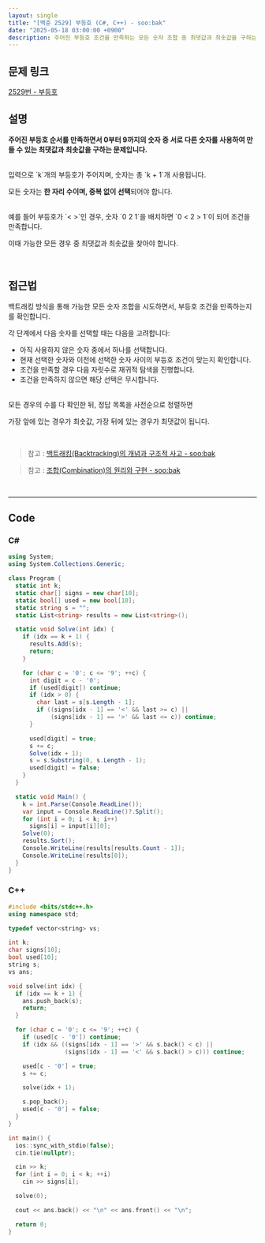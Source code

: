```yaml
---
layout: single
title: "[백준 2529] 부등호 (C#, C++) - soo:bak"
date: "2025-05-18 03:00:00 +0900"
description: 주어진 부등호 조건을 만족하는 모든 숫자 조합 중 최댓값과 최솟값을 구하는 백준 2529번 부등호 문제의 C# 및 C++ 풀이 및 해설
---
```


## 문제 링크
[2529번 - 부등호](https://www.acmicpc.net/problem/2529)

## 설명

**주어진 부등호 순서를 만족하면서 0부터 9까지의 숫자 중 서로 다른 숫자를 사용하여 만들 수 있는 최댓값과 최솟값을 구하는 문제입니다.**

<br>
입력으로 `k`개의 부등호가 주어지며, 숫자는 총 `k + 1`개 사용됩니다.

모든 숫자는 **한 자리 수이며, 중복 없이 선택**되어야 합니다.

<br>
예를 들어 부등호가 `< >`인 경우, 숫자 `0 2 1`을 배치하면 `0 < 2 > 1`이 되어 조건을 만족합니다.

이때 가능한 모든 경우 중 최댓값과 최솟값을 찾아야 합니다.

<br>

## 접근법

백트래킹 방식을 통해 가능한 모든 숫자 조합을 시도하면서, 부등호 조건을 만족하는지를 확인합니다.

각 단계에서 다음 숫자를 선택할 때는 다음을 고려합니다:

- 아직 사용하지 않은 숫자 중에서 하나를 선택합니다.
- 현재 선택한 숫자와 이전에 선택한 숫자 사이의 부등호 조건이 맞는지 확인합니다.
- 조건을 만족할 경우 다음 자릿수로 재귀적 탐색을 진행합니다.
- 조건을 만족하지 않으면 해당 선택은 무시합니다.

<br>
모든 경우의 수를 다 확인한 뒤, 정답 목록을 사전순으로 정렬하면

가장 앞에 있는 경우가 최솟값, 가장 뒤에 있는 경우가 최댓값이 됩니다.

<br>

> 참고 : [백트래킹(Backtracking)의 개념과 구조적 사고 - soo:bak](https://soo-bak.github.io/algorithm/theory/backTracking/)

> 참고 : [조합(Combination)의 원리와 구현 - soo:bak](https://soo-bak.github.io/algorithm/theory/combination/)

<br>

---

## Code

### C#
```csharp
using System;
using System.Collections.Generic;

class Program {
  static int k;
  static char[] signs = new char[10];
  static bool[] used = new bool[10];
  static string s = "";
  static List<string> results = new List<string>();

  static void Solve(int idx) {
    if (idx == k + 1) {
      results.Add(s);
      return;
    }

    for (char c = '0'; c <= '9'; ++c) {
      int digit = c - '0';
      if (used[digit]) continue;
      if (idx > 0) {
        char last = s[s.Length - 1];
        if ((signs[idx - 1] == '<' && last >= c) ||
            (signs[idx - 1] == '>' && last <= c)) continue;
      }

      used[digit] = true;
      s += c;
      Solve(idx + 1);
      s = s.Substring(0, s.Length - 1);
      used[digit] = false;
    }
  }

  static void Main() {
    k = int.Parse(Console.ReadLine());
    var input = Console.ReadLine()?.Split();
    for (int i = 0; i < k; i++)
      signs[i] = input[i][0];
    Solve(0);
    results.Sort();
    Console.WriteLine(results[results.Count - 1]);
    Console.WriteLine(results[0]);
  }
}
```

### C++
```cpp
#include <bits/stdc++.h>
using namespace std;

typedef vector<string> vs;

int k;
char signs[10];
bool used[10];
string s;
vs ans;

void solve(int idx) {
  if (idx == k + 1) {
    ans.push_back(s);
    return;
  }

  for (char c = '0'; c <= '9'; ++c) {
    if (used[c - '0']) continue;
    if (idx && ((signs[idx - 1] == '>' && s.back() < c) ||
                (signs[idx - 1] == '<' && s.back() > c))) continue;

    used[c - '0'] = true;
    s += c;

    solve(idx + 1);

    s.pop_back();
    used[c - '0'] = false;
  }
}

int main() {
  ios::sync_with_stdio(false);
  cin.tie(nullptr);

  cin >> k;
  for (int i = 0; i < k; ++i)
    cin >> signs[i];

  solve(0);

  cout << ans.back() << "\n" << ans.front() << "\n";

  return 0;
}
```
